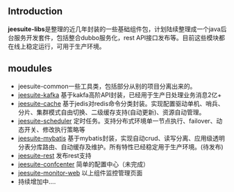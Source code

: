 ## Introduction
**jeesuite-libs**是整理的近几年封装的一些基础组件包，计划陆续整理成一个java后台服务开发套件，包括整合dubbo服务化，rest API接口发布等。目前这些模块都在线上稳定运行，可用于生产环境。


## moudules
* jeesuite-common一些工具类，包括部分从别的项目分离出来的。
* [jeesuite-kafka](./docs/kafka.md) 基于kakfa高阶API封装，已经用于生产日处理业务消息2亿+
* [jeesuite-cache](./docs/cache.md) 基于jedis对redis命令分类封装。实现配置驱动单机、哨兵、分片、集群模式自由切换、二级缓存支持(自动更新)、资源自动管理。
* [jeesuite-scheduler](./docs/scheduler.md) 定时任务。支持分布式环境单一节点执行、failover、动态开关、修改执行策略等
* [jeesuite-mybatis](./docs/mybatis.md) 基于mybatis封装，实现自动crud、读写分离、应用级透明分表分库路由、自动缓存及维护。所有特性已经稳定用于生产环境。(待发布)
* [jeesuite-rest](./docs/rest.md) 发布rest支持
* [jeesuite-confcenter](./docs/confcenter.md) 简单的配置中心（未完成）
* [jeesuite-monitor-web](./docs/monitor.md) 以上组件监控管理页面
* 持续增加中....